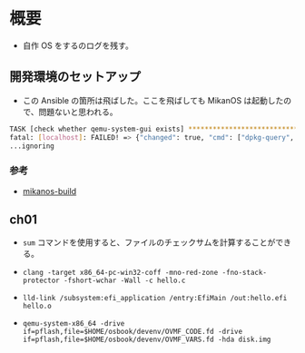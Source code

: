 # 概要

- 自作 OS をするのログを残す。

## 開発環境のセットアップ

- この Ansible の箇所は飛ばした。ここを飛ばしても MikanOS は起動したので、問題ないと思われる。

```bash
TASK [check whether qemu-system-gui exists] *********************************************************************************************************************************
fatal: [localhost]: FAILED! => {"changed": true, "cmd": ["dpkg-query", "--show", "qemu-system-gui"], "delta": "0:00:00.034209", "end": "2021-08-14 00:53:29.920960", "msg": "non-zero return code", "rc": 1, "start": "2021-08-14 00:53:29.886751", "stderr": "dpkg-query: qemu-system-gui に一致するパッケージが見つかりません", "stderr_lines": ["dpkg-query: qemu-system-gui に一致するパッケージが見つかりません"], "stdout": "", "stdout_lines": []}
...ignoring
```

### 参考

- [mikanos-build](https://github.com/uchan-nos/mikanos-build)

## ch01

- `sum` コマンドを使用すると、ファイルのチェックサムを計算することができる。
- `clang -target x86_64-pc-win32-coff -mno-red-zone -fno-stack-protector -fshort-wchar -Wall -c hello.c`
- `lld-link /subsystem:efi_application /entry:EfiMain /out:hello.efi hello.o`

- `qemu-system-x86_64 -drive if=pflash,file=$HOME/osbook/devenv/OVMF_CODE.fd -drive if=pflash,file=$HOME/osbook/devenv/OVMF_VARS.fd -hda disk.img`
